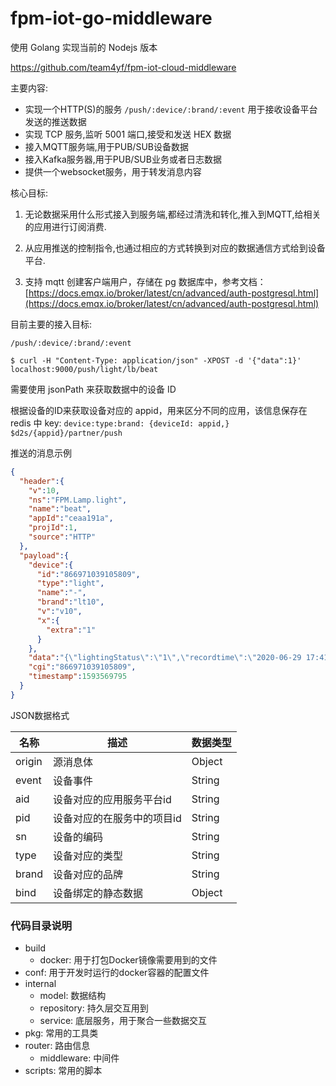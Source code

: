 # fpm-iot-go-middleware

使用 Golang 实现当前的 Nodejs 版本

https://github.com/team4yf/fpm-iot-cloud-middleware

主要内容:

- 实现一个HTTP(S)的服务 `/push/:device/:brand/:event` 用于接收设备平台发送的推送数据
- 实现 TCP 服务,监听 5001 端口,接受和发送 HEX 数据
- 接入MQTT服务端,用于PUB/SUB设备数据
- 接入Kafka服务器,用于PUB/SUB业务或者日志数据
- 提供一个websocket服务，用于转发消息内容


核心目标:

1. 无论数据采用什么形式接入到服务端,都经过清洗和转化,推入到MQTT,给相关的应用进行订阅消费.

2. 从应用推送的控制指令,也通过相应的方式转换到对应的数据通信方式给到设备平台.

3. 支持 mqtt 创建客户端用户，存储在 pg 数据库中，参考文档： [https://docs.emqx.io/broker/latest/cn/advanced/auth-postgresql.html](https://docs.emqx.io/broker/latest/cn/advanced/auth-postgresql.html)


目前主要的接入目标:

 `/push/:device/:brand/:event`

 `$ curl -H "Content-Type: application/json" -XPOST -d '{"data":1}' localhost:9000/push/light/lb/beat`

 需要使用 jsonPath 来获取数据中的设备 ID

根据设备的ID来获取设备对应的 appid，用来区分不同的应用，该信息保存在 redis 中
key: `device:type:brand: {deviceId: appid,}`
 `$d2s/{appid}/partner/push`
 
推送的消息示例
```json
{
  "header":{
    "v":10,
    "ns":"FPM.Lamp.light",
    "name":"beat",
    "appId":"ceaa191a",
    "projId":1,
    "source":"HTTP"
  },
  "payload":{
    "device":{
      "id":"866971039105809",
      "type":"light",
      "name":"-",
      "brand":"lt10",
      "v":"v10",
      "x":{
        "extra":"1"
      }
    },
    "data":"{\"lightingStatus\":\"1\",\"recordtime\":\"2020-06-29 17:41:14\",\"brightness\":\"20\",\"imei\":\"866971039105809\",\"electricity\":\"45.5\",\"voltage\":\"235.7\"}",
    "cgi":"866971039105809",
    "timestamp":1593569795
  }
}
```

JSON数据格式

| 名称 | 描述 | 数据类型 |
| --- | ----- | --- |
| origin | 源消息体 | Object |
| event | 设备事件 | String |
| aid | 设备对应的应用服务平台id | String |
| pid | 设备对应的在服务中的项目id | String |
| sn | 设备的编码 | String |
| type | 设备对应的类型 | String |
| brand | 设备对应的品牌 | String |
| bind | 设备绑定的静态数据 | Object |

### 代码目录说明

- build
  - docker: 用于打包Docker镜像需要用到的文件
- conf: 用于开发时运行的docker容器的配置文件
- internal
  - model: 数据结构
  - repository: 持久层交互用到
  - service: 底层服务，用于聚合一些数据交互
- pkg: 常用的工具类
- router: 路由信息
  - middleware: 中间件
- scripts: 常用的脚本